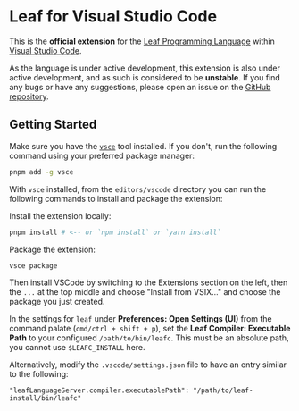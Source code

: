 # Leaf for Visual Studio Code

This is the **official extension** for the [Leaf Programming Language][homepage] within [Visual Studio Code][vscode].

As the language is under active development, this extension is also under active development, and as such is considered to be **unstable**. If you find any bugs or have any suggestions, please open an issue on the [GitHub repository][issues].

## Getting Started

<!-- To get started, you'll need to install the extension from the [Visual Studio Marketplace](https://marketplace.visualstudio.com/items?itemName=leaf-language.leaf). <-- this once it is more stable -->

Make sure you have the [`vsce`][vsce] tool installed. If you don't, run the following command using your preferred package manager:

```bash
pnpm add -g vsce
```

With `vsce` installed, from the `editors/vscode` directory you can run the following commands to install and package the extension:

Install the extension locally:

```bash
pnpm install # <-- or `npm install` or `yarn install`
```

Package the extension:

```bash
vsce package
```

Then install VSCode by switching to the Extensions section on the left, then the `...` at the top middle and choose "Install from VSIX..." and choose the package you just created.

In the settings for `leaf` under **Preferences: Open Settings (UI)** from the command palate (`cmd/ctrl + shift + p`), set the **Leaf Compiler: Executable Path** to your configured `/path/to/bin/leafc`. This must be an absolute path, you cannot use `$LEAFC_INSTALL` here.

Alternatively, modify the `.vscode/settings.json` file to have an entry similar to the following:

```
"leafLanguageServer.compiler.executablePath": "/path/to/leaf-install/bin/leafc"
```

<!-- ## Features

Describe specific features of your extension including screenshots of your extension in action. Image paths are relative to this README file.

For example, if there is an image subfolder under your extension project workspace:

\!\[feature X\]\(images/feature-x.png\)

> Tip: Many popular extensions utilize animations. This is an excellent way to show off your extension! We recommend short, focused animations that are easy to follow.

## Requirements

If you have any requirements or dependencies, add a section describing those and how to install and configure them.

## Extension Settings

Include if your extension adds any VS Code settings through the `contributes.configuration` extension point.

For example:

This extension contributes the following settings:

* `myExtension.enable`: Enable/disable this extension.
* `myExtension.thing`: Set to `blah` to do something.

## Known Issues

Calling out known issues can help limit users opening duplicate issues against your extension.

## Release Notes

Users appreciate release notes as you update your extension.

### 1.0.0

The initial release of ...

### 1.0.1

Fixed issue #.

### 1.1.0

Added features X, Y, and Z. -->

[homepage]: https://leaf.dev
[vscode]: https://code.visualstudio.com/
[issues]: https://github.com/pulanski/leafc/issues
[vsce]: https://code.visualstudio.com/api/working-with-extensions/publishing-extension#vsce
